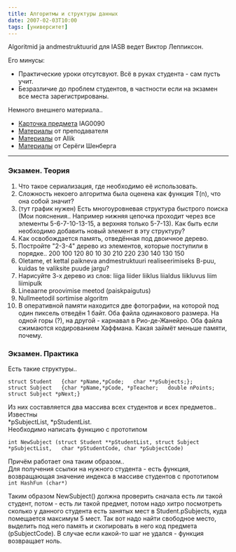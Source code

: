 ```yaml
---
title: Алгоритмы и структуры данных
date: 2007-02-03T10:00
tags: [университет]
---
```


Algoritmid ja andmestruktuurid для IASB ведет Виктор Леппиксон.

Его минусы:

- Практические уроки отсутсвуют. Всё в руках студента - сам пусть учит.
- Безразличие до проблем студентов, в частности если на экзамен все места зарегистрированы.

Немного внешнего материала..

- [Карточка предмета](http://ar.va.ttu.ee/v/v/p/ois.aaine_02m.vaata?AINEKESE_ID=30878&V=3) IAG0090
- [Материалы](http://www.tud.ttu.ee/material/leppikson/) от преподавателя
- [Материалы](http://www.tud.ttu.ee/material/kallik/C/) от Allik
- [Материалы](http://www.tud.ttu.ee/~t001830/c_prog.zip) от Серёги Шенберга

---

### Экзамен. Теория  

1. Что такое сериализация, где необходимо её использовать.
2. Сложность некоего алгоритма была оценена как функция T(n), что она собой значит?
3. (тут график нужен) Есть многоуровневая структура быстрого поиска (Мои пояснения.. Например нижняя цепочка проходит через все элементы 5-6-7-10-13-15, а верхняя только 5-7-13). Как быть если необходимо добавить новый элемент в эту структуру?
4. Как освобождается память, отведённая под двоичное дерево.
5. Постройте "2-3-4" дерево из элементов, которые поступили в порядке.. 200 100 120 80 10 30 210 220 230 140 130 150
6. Oletame, et kettal paikneva andmestruktuuri realiseerimiseks B-puu, kuidas te valiksite puude jargu?
7. Нарисуйте 3-х дерево из слов: liiga liider liiklus liialdus liikluvus liim liimipulk
8. Lineaarne proovimise meetod (paiskpaigutus)
9. Nullmeetodil sortimise algoritm
10. В оперативной памяти находится две фотографии, на которой под один пиксель отведён 1 байт. Оба файла одинакового размера. На одной горы (?), на другой - карнавал в Рио-де-Жанейро. Оба файла сжимаются кодированием Хаффмана. Какая займёт меньше памяти, почему.

### Экзамен. Практика

Есть такие структуры..

`struct Student   {char *pName,*pCode;   char **pSubjects;};      struct Subject   {char *pName,*pCode, *pTeacher;   double nPoints;   struct Subject *pNext;}`

Из них составляется два массива всех студентов и всех предметов.. Известны  
*pSubjectList, *pStudentList.  
Необходимо написать функцию с прототипом

`int NewSubject (struct Student **pStudentList, struct Subject *pSubjectList,   char *pStudentCode, char *pSubjectCode)`

Причём работает она таким образом..  
Для получения ссылки на нужного студента - есть функция, возвращающая значение индекса в массиве студентов с прототипом  
`int HashFun (char*)`

Таким образом NewSubject() должна проверить сначала есть ли такой студент, потом - есть ли такой предмет, потом надо хитро посмотреть сколько у данного студента есть занятых мест в Student.pSubjects, куда помещается максимум 5 мест. Так вот надо найти свободное место, выделить под него память и скопировать в него код предмета (pSubjectCode). В случае если какой-то шаг не удался - функция возвращает ноль.